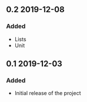 ## 0.2 2019-12-08
### Added
- Lists
- Unit

## 0.1 2019-12-03
### Added
- Initial release of the project